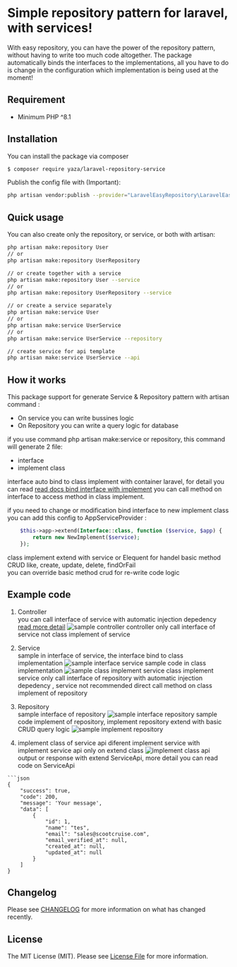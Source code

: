 # Simple repository pattern for laravel, with services!

With easy repository, you can have the power of the repository pattern, without having to write too much code altogether. The package automatically binds the interfaces to the implementations, all you have to do is change in the configuration which implementation is being used at the moment!

## Requirement

- Minimum PHP ^8.1

## Installation

You can install the package via composer
```bash
$ composer require yaza/laravel-repository-service
```

Publish the config file with (Important):

```bash
php artisan vendor:publish --provider="LaravelEasyRepository\LaravelEasyRepositoryServiceProvider" --tag="easy-repository-config"
```

## Quick usage

You can also create only the repository, or service, or both with artisan:

```bash
php artisan make:repository User
// or
php artisan make:repository UserRepository

// or create together with a service
php artisan make:repository User --service
// or
php artisan make:repository UserRepository --service

// or create a service separately
php artisan make:service User
// or
php artisan make:service UserService
// or
php artisan make:service UserService --repository

// create service for api template
php artisan make:service UserService --api

```

## How it works
This package support for generate Service & Repository pattern with artisan command : <br>
- On service you can write bussines logic <br>
- On Repository you can write a query logic for database

if you use command php artisan make:service or repository, this command will generate 2 file: <br>
- interface 
- implement class

interface auto bind to class implement with container laravel, for detail you can read [read docs bind interface with implement](https://laravel.com/docs/9.x/container#binding-interfaces-to-implementations)
you can call method on interface to access method in class implement.

if you need to change or modification bind interface to new implement class you can add this config to AppServiceProvider :
```php
    $this->app->extend(Interface::class, function ($service, $app) {
        return new NewImplement($service);
    });
```

class implement extend with service or Elequent for handel basic method CRUD like, create, update, delete, findOrFail <br>
you can override basic method crud for re-write code logic


## Example code
1. Controller <br>
you can call interface of service with automatic injection depedency [read more detail](https://laravel.com/docs/9.x/container#automatic-injection) 
![sample controller](https://res.cloudinary.com/dk0053zbe/image/upload/v1657282450/easy-repository/user-controller_vykrwc.png)
controller only call interface of service not class implement of service
2. Service <br>
sample in interface of service, the interface bind to class implementation
![sample interface service](https://res.cloudinary.com/dk0053zbe/image/upload/v1657282435/easy-repository/user-interface_hicrrc.png)
sample code in class implementation
![sample class implement service](https://res.cloudinary.com/dk0053zbe/image/upload/v1657282457/easy-repository/user-service_dmudfs.png)
class implement service only call interface of repository with automatic injection depedency
, service not recommended direct call method on class implement of repository
3. Repository <br>
sample interface of repository
![sample interface repository](https://res.cloudinary.com/dk0053zbe/image/upload/v1657282449/easy-repository/interface-repository_wqxhp6.png)
sample code implement of repository, implement repository extend with basic CRUD query logic
![sample implement repository](https://res.cloudinary.com/dk0053zbe/image/upload/v1657282450/easy-repository/class-implement_fsa36d.png)

4. implement class of service api
diferent implement service with implement service api only on extend class
![implement class api](https://res.cloudinary.com/dk0053zbe/image/upload/v1657282469/easy-repository/class-service-api_dcxrop.png)
output or response with extend ServiceApi, more detail you can read code on ServiceApi
```
```json
{
    "success": true,
    "code": 200,
    "message": 'Your message',
    "data": [
        {
            "id": 1,
            "name": "tes",
            "email": "sales@scootcruise.com",
            "email_verified_at": null,
            "created_at": null,
            "updated_at": null
        }
    ]
}
```


## Changelog

Please see [CHANGELOG](CHANGELOG.md) for more information on what has changed recently.

## License

The MIT License (MIT). Please see [License File](LICENSE.md) for more information.
